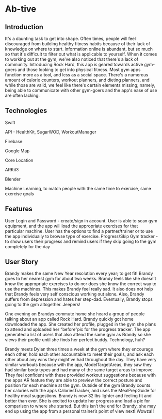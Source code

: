# Ab-tive

## Introduction
It's a daunting task to get into shape. Often times, people will feel discouraged from building healthy fitness habits because of their lack of knowledge on where to start. Information online is abundant, but so much so that it's difficult to filter out what is applicable to yourself. When it comes to working out at the gym, we've also noticed that there's a lack of community. Introducing Rock Hard, this app is geared towards active gym-goers and those looking to get into physical fitness. Most gym apps function more as a tool, and less as a social space. There's a numerous amount of calorie counters, workout planners, and dieting planners, and while those are valid, we feel like there's certain elements missing; namely, being able to communicate with other gym-goers and the app's ease of use are often lacking.


## Technologies
Swift

API - HealthKit, SugarWOD, WorkoutManager

Firebase

Google Map

Core Location

ARKit3

Blender

Machine Learning, to match people with the same time to exercise, same exercise goals


## Features

User Login and Password - create/sign in account.
User is able to scan gym  equipment, and the app will load the appropriate exercises for that particular machine.
User has the options to find a partner/trainer or to use the app individually to browse type of exercise.
Progress/Skip Gym tracker - to show users their progress and remind users if they skip going to the gym completely for the day

## User Story
Brandy makes the same New Year resolution every year; to get fit! Brandy goes to her nearest gym for about two weeks. Brandy feels like she doesn’t know the appropriate exercises to do nor does she know the correct way to use the machines. This makes Brandy feel really sad. It also does not help that Brandy feels very self conscious working out alone. Also, Brandy suffers from depression and hates her step-dad. Eventually, Brandy stops going to the gym altogether. Jeepers!


One evening on Brandys commute home she heard a group of people talking about an app called Rock Hard. Brandy quickly got home downloaded the app. She created her profile, plugged in the gym she plans to attend and uploaded her “before”pic for the progress tracker. The app generated a list of users that also attend the same gym as Brandy so she views their profile until she finds her perfect buddy. Technology, huh?


Brandy meets Dylan three times a week at the gym where they encourage each other, hold each other accountable to meet their goals, and ask each other about any wins they might've had throughout the day. They have very similar workouts because with the app, ModelTargetAreas, they saw they had similar body types and had many of the same target areas to improve. They feel confident with these provided workout suggestions because with the apps AR feature they are able to preview the correct posture and position for each machine at the gym.  Outside of the gym Brandy counts her calories with the apps CaloriesTracker, and uses the MealPrepGuide for healthy meal suggestions. 
Brandy is now 32 lbs lighter and feeling fit and better than ever. She is excited to update her progress and load a pic for comparison to where she started. But this isn’t the end for Brandy, she may end up using the app from a personal trainer’s point of view next! Wowza!!





